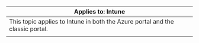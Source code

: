 |Applies to: Intune |
|--|
|This topic applies to Intune in both the Azure portal and the classic portal.|
| |
